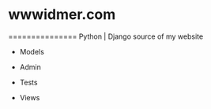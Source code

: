 # wwwidmer.com
===============
Python | Django source of my website


* Models  


* Admin  


* Tests  


* Views  


